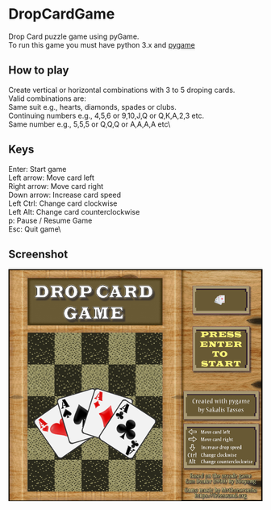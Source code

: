 # DropCardGame
Drop Card puzzle game using pyGame.\
To run this game you must have python 3.x and [pygame](https://www.pygame.org/wiki/GettingStarted)

## How to play
Create vertical or horizontal combinations with 3 to 5 droping cards.\
Valid combinations are:\
Same suit e.g., hearts, diamonds, spades or clubs.\
Continuing numbers e.g., 4,5,6 or 9,10,J,Q or Q,K,A,2,3 etc.\
Same number e.g., 5,5,5 or Q,Q,Q or A,A,A,A etc\

## Keys
Enter: Start game\
Left arrow: Move card left\
Right arrow: Move card right\
Down arrow: Increase card speed\
Left Ctrl: Change card clockwise\
Left Alt:  Change card counterclockwise\
p: Pause / Resume Game\
Esc: Quit game\

## Screenshot
![alt text](https://github.com/sakalist/DropCardGame/blob/master/data/images/start-screen.png?raw=true)
